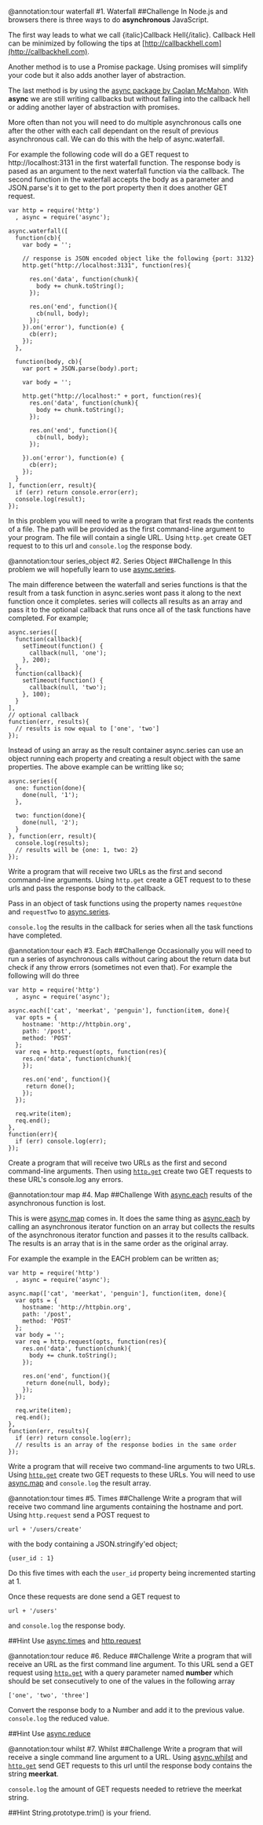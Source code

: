 @annotation:tour waterfall 
#1. Waterfall
##Challenge
In Node.js and browsers there is three ways to do **asynchronous** JavaScript.

The first way leads to what we call {italic}Callback Hell{/italic}. Callback Hell can be minimized by following the tips at [http://callbackhell.com](http://callbackhell.com).

Another method is to use a Promise package. Using promises will simplify your code but it also adds another layer of abstraction.

The last method is by using the [async package by Caolan McMahon](https://www.npmjs.org/package/async).  With **async** we are still writing callbacks but without falling into the callback hell or adding another layer of abstraction with promises.

More often than not you will need to do multiple asynchronous calls one after the other with each call dependant on the result of previous asynchronous call. We can do this with the help of async.waterfall.

For example the following code will do a GET request to http://localhost:3131 in the first waterfall function. The response body is pased as an argument to the next waterfall function via the callback. The second function in the waterfall accepts the body as a parameter and JSON.parse's it to get to the port property then it does another GET request.

    var http = require('http')
      , async = require('async');

    async.waterfall([
      function(cb){
        var body = '';

        // response is JSON encoded object like the following {port: 3132}
        http.get("http://localhost:3131", function(res){

          res.on('data', function(chunk){
            body += chunk.toString();
          });

          res.on('end', function(){
            cb(null, body);
          });
        }).on('error'), function(e) {
          cb(err);
        });
      },

      function(body, cb){
        var port = JSON.parse(body).port;

        var body = '';

        http.get("http://localhost:" + port, function(res){
          res.on('data', function(chunk){
            body += chunk.toString();
          });

          res.on('end', function(){
            cb(null, body);
          });

        }).on('error'), function(e) {
          cb(err);
        });
      }
    ], function(err, result){
      if (err) return console.error(err);
      console.log(result);
    });



In this problem you will need to write a program that first reads the contents of a file. The path will be provided as the first command-line argument to your program. The file will contain a single URL. Using `http.get` create GET request to to this url and `console.log` the response body.



@annotation:tour series_object
#2. Series Object
##Challenge
In this problem we will hopefully learn to use [async.series](https://www.npmjs.org/package/async#series).

The main difference between the waterfall and series functions is that the result from a task function in async.series wont pass it along to the next function once it completes. series will collects all results as an array and pass it to the optional callback that runs once all of the task functions have completed. For example;

    async.series([
      function(callback){
        setTimeout(function() {
          callback(null, 'one');
        }, 200);
      },
      function(callback){
        setTimeout(function() {
          callback(null, 'two');
        }, 100);
      }
    ],
    // optional callback
    function(err, results){
      // results is now equal to ['one', 'two']
    });

Instead of using an array as the result container async.series can use an object running each property and creating a result object with the same properties. The above example can be writting like so;

    async.series({
      one: function(done){
        done(null, '1');
      },

      two: function(done){
        done(null, '2');
      }
    }, function(err, result){
      console.log(results);
      // results will be {one: 1, two: 2}
    });


Write a program that will receive two URLs as the first and second command-line arguments.
Using `http.get` create a GET request to to these urls and pass the response body to the callback.

Pass in an object of task functions using the property names `requestOne` and `requestTwo`
to [async.series](https://www.npmjs.org/package/async#series).

`console.log` the results in the callback for series when all the task functions have completed.



@annotation:tour each
#3. Each
##Challenge
Occasionally you will need to run a series of asynchronous calls without caring about the return data but check if any throw errors (sometimes not even that). For example the following will do three

    var http = require('http')
      , async = require('async');

    async.each(['cat', 'meerkat', 'penguin'], function(item, done){
      var opts = {
        hostname: 'http://httpbin.org',
        path: '/post',
        method: 'POST'
      };
      var req = http.request(opts, function(res){
        res.on('data', function(chunk){
        });

        res.on('end', function(){
         return done();
        });
      });

      req.write(item);
      req.end();
    },
    function(err){
      if (err) console.log(err);
    });

Create a program that will receive two URLs as the first and second command-line arguments. Then using [`http.get`](http://nodejs.org/api/http.html#http_http_get_options_callback) create two GET requests to these URL's console.log any errors.



@annotation:tour map
#4. Map
##Challenge
With [async.each](https://www.npmjs.org/package/async#each) results of the asynchronous function is
lost.

This is were [async.map](https://www.npmjs.org/package/async#map) comes in. It does the same thing as [async.each](https://www.npmjs.org/package/async#each) by calling an asynchronous iterator function on an array but collects the results of the asynchronous iterator function and passes it to the results callback. The results is an array that is in the same order as the original array.

For example the example in the EACH problem can be written as;

    var http = require('http')
      , async = require('async');

    async.map(['cat', 'meerkat', 'penguin'], function(item, done){
      var opts = {
        hostname: 'http://httpbin.org',
        path: '/post',
        method: 'POST'
      };
      var body = '';
      var req = http.request(opts, function(res){
        res.on('data', function(chunk){
          body += chunk.toString();
        });

        res.on('end', function(){
         return done(null, body);
        });
      });

      req.write(item);
      req.end();
    },
    function(err, results){
      if (err) return console.log(err);
      // results is an array of the response bodies in the same order
    });

Write a program that will receive two command-line arguments to two URLs. Using [`http.get`](http://nodejs.org/api/http.html#http_http_get_options_callback) create two GET requests to these URLs. You will need to use [async.map](https://www.npmjs.org/package/async#map) and `console.log` the result array.


@annotation:tour times
#5. Times
##Challenge
Write a program that will receive two command line arguments containing the hostname and port. Using `http.request` send a POST request to

    url + '/users/create'

with the body containing a JSON.stringify'ed object;

    {user_id : 1}

Do this five times with each the `user_id` property being incremented starting at 1.

Once these requests are done send a GET request to 

    url + '/users'

and `console.log` the response body.


##Hint
Use [async.times](https://www.npmjs.org/package/async#times) and [http.request](http://nodejs.org/api/http.html#http_http_request_options_callback)



@annotation:tour reduce
#6. Reduce
##Challenge
Write a program that will receive an URL as the first command line argument. To this URL send a GET request using [`http.get`](http://nodejs.org/api/http.html#http_http_get_options_callback) with a query parameter named **number** which should be set consecutively to one of the values in the following array

    ['one', 'two', 'three']

Convert the response body to a Number and add it to the previous value. `console.log` the reduced value.

##Hint
Use [async.reduce](https://www.npmjs.org/package/async#reduce)



@annotation:tour whilst
#7. Whilst
##Challenge
Write a program that will receive a single command line argument to a URL. Using [async.whilst](https://www.npmjs.org/package/async#whilst) and [`http.get`](http://nodejs.org/api/http.html#http_http_get_options_callback) send GET requests to this url until the response body contains the string **meerkat**.

`console.log` the amount of GET requests needed to retrieve the meerkat string.

##Hint
String.prototype.trim() is your friend.













